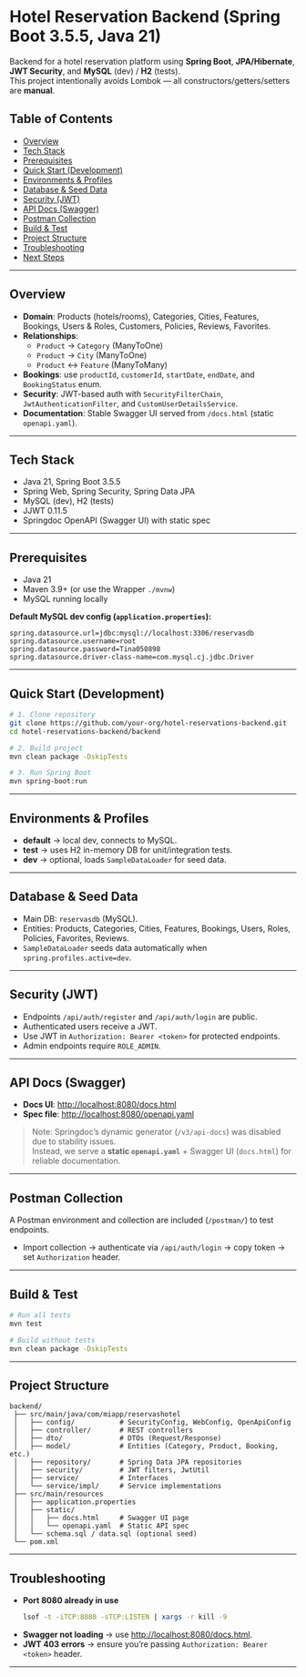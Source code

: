 # Hotel Reservation Backend (Spring Boot 3.5.5, Java 21)

Backend for a hotel reservation platform using **Spring Boot**, **JPA/Hibernate**, **JWT Security**, and **MySQL** (dev) / **H2** (tests).  
This project intentionally avoids Lombok — all constructors/getters/setters are **manual**.

## Table of Contents
- [Overview](#overview)
- [Tech Stack](#tech-stack)
- [Prerequisites](#prerequisites)
- [Quick Start (Development)](#quick-start-development)
- [Environments & Profiles](#environments--profiles)
- [Database & Seed Data](#database--seed-data)
- [Security (JWT)](#security-jwt)
- [API Docs (Swagger)](#api-docs-swagger)
- [Postman Collection](#postman-collection)
- [Build & Test](#build--test)
- [Project Structure](#project-structure)
- [Troubleshooting](#troubleshooting)
- [Next Steps](#next-steps)

---

## Overview
- **Domain**: Products (hotels/rooms), Categories, Cities, Features, Bookings, Users & Roles, Customers, Policies, Reviews, Favorites.
- **Relationships**:  
  - `Product` -> `Category` (ManyToOne)  
  - `Product` -> `City` (ManyToOne)  
  - `Product` <-> `Feature` (ManyToMany)  
- **Bookings**: use `productId`, `customerId`, `startDate`, `endDate`, and `BookingStatus` enum.  
- **Security**: JWT-based auth with `SecurityFilterChain`, `JwtAuthenticationFilter`, and `CustomUserDetailsService`.  
- **Documentation**: Stable Swagger UI served from `/docs.html` (static `openapi.yaml`).  

---

## Tech Stack
- Java 21, Spring Boot 3.5.5
- Spring Web, Spring Security, Spring Data JPA
- MySQL (dev), H2 (tests)
- JJWT 0.11.5
- Springdoc OpenAPI (Swagger UI) with static spec

---

## Prerequisites
- Java 21
- Maven 3.9+ (or use the Wrapper `./mvnw`)
- MySQL running locally

**Default MySQL dev config (`application.properties`):**
```properties
spring.datasource.url=jdbc:mysql://localhost:3306/reservasdb
spring.datasource.username=root
spring.datasource.password=Tina050898
spring.datasource.driver-class-name=com.mysql.cj.jdbc.Driver
```

---

## Quick Start (Development)
```bash
# 1. Clone repository
git clone https://github.com/your-org/hotel-reservations-backend.git
cd hotel-reservations-backend/backend

# 2. Build project
mvn clean package -DskipTests

# 3. Run Spring Boot
mvn spring-boot:run
```

---

## Environments & Profiles
- **default** → local dev, connects to MySQL.  
- **test** → uses H2 in-memory DB for unit/integration tests.  
- **dev** → optional, loads `SampleDataLoader` for seed data.  

---

## Database & Seed Data
- Main DB: `reservasdb` (MySQL).  
- Entities: Products, Categories, Cities, Features, Bookings, Users, Roles, Policies, Favorites, Reviews.  
- `SampleDataLoader` seeds data automatically when `spring.profiles.active=dev`.  

---

## Security (JWT)
- Endpoints `/api/auth/register` and `/api/auth/login` are public.  
- Authenticated users receive a JWT.  
- Use JWT in `Authorization: Bearer <token>` for protected endpoints.  
- Admin endpoints require `ROLE_ADMIN`.  

---

## API Docs (Swagger)
- **Docs UI**: [http://localhost:8080/docs.html](http://localhost:8080/docs.html)  
- **Spec file**: [http://localhost:8080/openapi.yaml](http://localhost:8080/openapi.yaml)  

> Note: Springdoc’s dynamic generator (`/v3/api-docs`) was disabled due to stability issues.  
> Instead, we serve a **static `openapi.yaml`** + Swagger UI (`docs.html`) for reliable documentation.  

---

## Postman Collection
A Postman environment and collection are included (`/postman/`) to test endpoints.  
- Import collection → authenticate via `/api/auth/login` → copy token → set `Authorization` header.  

---

## Build & Test
```bash
# Run all tests
mvn test

# Build without tests
mvn clean package -DskipTests
```

---

## Project Structure
```
backend/
 ├── src/main/java/com/miapp/reservashotel
 │   ├── config/           # SecurityConfig, WebConfig, OpenApiConfig
 │   ├── controller/       # REST controllers
 │   ├── dto/              # DTOs (Request/Response)
 │   ├── model/            # Entities (Category, Product, Booking, etc.)
 │   ├── repository/       # Spring Data JPA repositories
 │   ├── security/         # JWT filters, JwtUtil
 │   ├── service/          # Interfaces
 │   └── service/impl/     # Service implementations
 ├── src/main/resources
 │   ├── application.properties
 │   ├── static/
 │   │   ├── docs.html     # Swagger UI page
 │   │   └── openapi.yaml  # Static API spec
 │   └── schema.sql / data.sql (optional seed)
 └── pom.xml
```

---

## Troubleshooting
- **Port 8080 already in use**  
  ```bash
  lsof -t -iTCP:8080 -sTCP:LISTEN | xargs -r kill -9
  ```
- **Swagger not loading** → use [http://localhost:8080/docs.html](http://localhost:8080/docs.html).  
- **JWT 403 errors** → ensure you’re passing `Authorization: Bearer <token>` header.  

---

